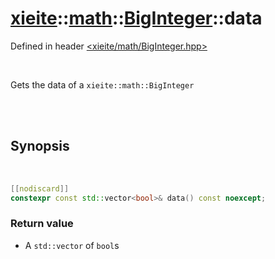 # [xieite](../../../README.md)::[math](../../math.md)::[BigInteger](../BigInteger.md)::data
Defined in header [<xieite/math/BigInteger.hpp>](../../../include/xieite/math/BigInteger.hpp)

<br/>

Gets the data of a `xieite::math::BigInteger`

<br/><br/>

## Synopsis

<br/>

```cpp
[[nodiscard]]
constexpr const std::vector<bool>& data() const noexcept;
```
### Return value
- A `std::vector` of `bool`s
